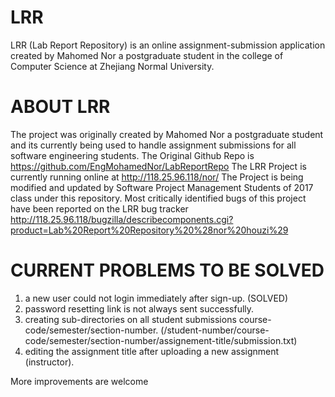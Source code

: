# LRR
LRR (Lab Report Repository) is an online assignment-submission application created by Mahomed Nor a postgraduate student in the college of Computer Science at Zhejiang Normal University.

# ABOUT LRR
The project was originally created by Mahomed Nor a postgraduate student and its currently being used to handle assignment submissions for all software engineering students.
The Original Github Repo is https://github.com/EngMohamedNor/LabReportRepo
The LRR Project is currently running online at http://118.25.96.118/nor/
The Project is being modified and updated by Software Project Management Students of 2017 class under this repository.
Most critically identified bugs of this project have been reported on the LRR bug tracker http://118.25.96.118/bugzilla/describecomponents.cgi?product=Lab%20Report%20Repository%20%28nor%20houzi%29

# CURRENT PROBLEMS TO BE SOLVED
1.  a new user could not login immediately after sign-up. (SOLVED)
2.  password resetting link is not always sent successfully.
3. creating sub-directories on all student submissions course-code/semester/section-number.  (/student-number/course-code/semester/section-number/assignement-title/submission.txt)
4. editing the assignment title after uploading a new assignment (instructor).

More improvements are welcome
